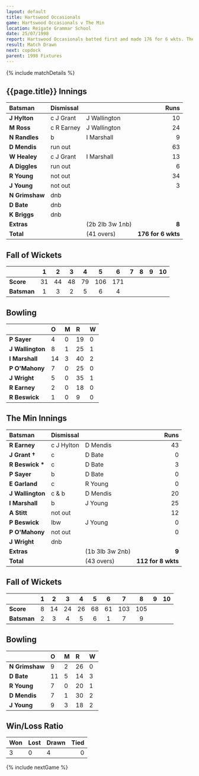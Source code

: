 ```yaml
---
layout: default
title: Hartswood Occasionals
game: Hartswood Occasionals v The Min
location: Reigate Grammar School
date: 25/07/1998
report: Hartswood Occasionals batted first and made 176 for 6 wkts. The Min replied with 112 for 8 wkts
result: Match Drawn
next: copdock
parent: 1998 Fixtures
---
```


{% include matchDetails %}

## {{page.title}} Innings

| Batsman | Dismissal |  | Runs |
|:---|:---|---|---:|
| **J Hylton** | c J Grant | J Wallington | 10 |
| **M Ross** | c R Earney | J Wallington | 24 |
| **N Randles** | b | I Marshall | 9 |
| **D Mendis** | run out |  | 63 |
| **W Healey** | c J Grant | I Marshall | 13 |
| **A Diggles** | run out |  | 6 |
| **R Young** | not out |  | 34 |
| **J Young** | not out |  | 3 |
| **N Grimshaw** | dnb |  |  |
| **D Bate** | dnb |  |  |
| **K Briggs** | dnb |  |  |
| **Extras** | | (2b 2lb 3w 1nb) | **8** |
| **Total** | | (41 overs) | **176 for 6 wkts** |

## Fall of Wickets

| | 1 | 2 | 3 | 4 | 5 | 6 | 7 | 8 | 9 | 10 |
|---|:---:|:---:|:---:|:---:|:---:|:---:|:---:|:---:|:---:|:---:|
| **Score** | 31 | 44 | 48 | 79 | 106 | 171 |  |  |  |  |
| **Batsman** | 1 | 3 | 2 | 5 | 6 | 4 |  |  |  |  |

## Bowling

| | O | M | R | W |
|---|:---|:---|:---|:---|
| **P Sayer** | 4 | 0 | 19 | 0 |
| **J Wallington** | 8 | 1 | 25 | 1 |
| **I Marshall** | 14 | 3 | 40 | 2 |
| **P O'Mahony** | 7 | 0 | 25 | 0 |
| **J Wright** | 5 | 0 | 35 | 1 |
| **R Earney** | 2 | 0 | 18 | 0 |
| **R Beswick** | 1 | 0 | 9 | 0 |

## The Min Innings

| Batsman | Dismissal |  | Runs |
|:---|:---|---|---:|
| **R Earney** | c J Hylton | D Mendis | 43 |
| **J Grant &#8224;** | c | D Bate | 0 |
| **R Beswick &#42;** | c | D Bate | 3 |
| **P Sayer** | b | D Bate | 0 |
| **E Garland** | c | R Young | 0 |
| **J Wallington** | c & b | D Mendis | 20 |
| **I Marshall** | b | J Young | 25 |
| **A Stitt** | not out |  | 12 |
| **P Beswick** | lbw | J Young | 0 |
| **P O'Mahony** | not out |  | 0 |
| **J Wright** | dnb |  |  |
| **Extras** | | (1b 3lb 3w 2nb) | **9** |
| **Total** | | (43 overs) | **112 for 8 wkts** |

## Fall of Wickets

| | 1 | 2 | 3 | 4 | 5 | 6 | 7 | 8 | 9 | 10 |
|---|:---:|:---:|:---:|:---:|:---:|:---:|:---:|:---:|:---:|:---:|
| **Score** | 8 | 14 | 24 | 26 | 68 | 61 | 103 | 105 |  |  |
| **Batsman** | 2 | 3 | 4 | 5 | 6 | 1 | 7 | 9 |  |  |

## Bowling

| | O | M | R | W |
|---|:---|:---|:---|:---|
| **N Grimshaw** | 9 | 2 | 26 | 0 |
| **D Bate** | 11 | 5 | 14 | 3 |
| **R Young** | 7 | 0 | 20 | 1 |
| **D Mendis** | 7 | 1 | 30 | 2 |
| **J Young** | 9 | 3 | 18 | 2 |

## Win/Loss Ratio

| Won | Lost | Drawn | Tied |
|:---|:---|:---|---:|
| 3 | 0 | 4 | 0 |

{% include nextGame %}
